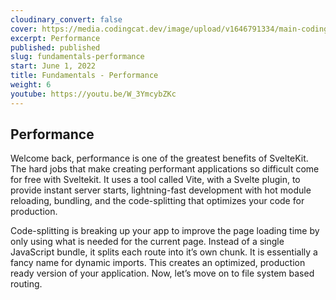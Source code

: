 ```yaml
---
cloudinary_convert: false
cover: https://media.codingcat.dev/image/upload/v1646791334/main-codingcatdev-photo/Intro_to_Svelte.png
excerpt: Performance
published: published
slug: fundamentals-performance
start: June 1, 2022
title: Fundamentals - Performance
weight: 6
youtube: https://youtu.be/W_3YmcybZKc
---
```


## Performance

Welcome back, performance is one of the greatest benefits of SvelteKit. The hard jobs that make creating performant applications so difficult come for free with Sveltekit. It uses a tool called Vite, with a Svelte plugin, to provide instant server starts, lightning-fast development with hot module reloading, bundling, and the code-splitting that optimizes your code for production.

Code-splitting is breaking up your app to improve the page loading time by only using what is needed for the current page. Instead of a single JavaScript bundle, it splits each route into it’s own chunk. It is essentially a fancy name for dynamic imports. This creates an optimized, production ready version of your application. Now, let’s move on to file system based routing.
